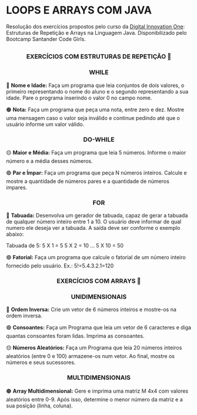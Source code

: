 # LOOPS E ARRAYS COM JAVA

Resolução dos exercícios propostos pelo curso da [Digital Innovation One](https://web.dio.me/home): Estruturas de Repetição e Arrays na Linguagem Java. Disponibilizado pelo Bootcamp Santander Code Girls. 

## <h3 align="center">EXERCÍCIOS COM ESTRUTURAS DE REPETIÇÃO 📝</h3> 

<h3 align="center">WHILE</h3>

🔴 **Nome e Idade:** Faça um programa que leia conjuntos de dois valores, o primeiro representando o nome do aluno e o segundo representando a sua idade. Pare o programa inserindo o valor 0 no campo nome. 

🟠 **Nota:** Faça um programa que peça uma nota, entre zero e dez. Mostre uma mensagem caso o valor seja inválido e continue pedindo até que o usuário informe um valor válido.

<h3 align="center">DO-WHILE</h3>

🟡 **Maior e Média:** Faça um programa que leia 5 números. Informe o maior número e a média desses números.

🟢 **Par e Ímpar:** Faça um programa que peça N números inteiros. Calcule e mostre a quantidade de números pares e a quantidade de números impares.

<h3 align="center">FOR</h3>

🔵 **Tabuada:** Desenvolva um gerador de tabuada, capaz de gerar a tabuada de qualquer número inteiro entre 1 a 10. O usuário deve informar de qual numero ele deseja ver a tabuada. A saída deve ser conforme o exemplo abaixo:

Tabuada de 5:
5 X 1 = 5
5 X 2 = 10
...
5 X 10 = 50

🟣 **Fatorial:** Faça um programa que calcule o fatorial de um número inteiro fornecido pelo usuário.
Ex.: 5!=5.4.3.2.1=120

<h3 align="center">EXERCÍCIOS COM ARRAYS 📝</h3> 

<h3 align="center">UNIDIMENSIONAIS</h3>

🔵 **Ordem Inversa:** Crie um vetor de 6 números inteiros e mostre-os na ordem inversa.

🟢 **Consoantes:** Faça um Programa que leia um vetor de 6 caracteres e diga quantas consoantes foram lidas. Imprima as consoantes.

🟡 **Números Aleatórios:** Faça um Programa que leia 20 números inteiros aleatórios (entre 0 e 100) armazene-os num vetor. Ao final, mostre os números e seus sucessores.

<h3 align="center">MULTIDIMENSIONAIS</h3>

🟠 **Array Multidimensional:** Gere e imprima uma matriz M 4x4 com valores aleatórios entre 0-9. Após isso, determine o menor número da matriz e a sua posição (linha, coluna).
